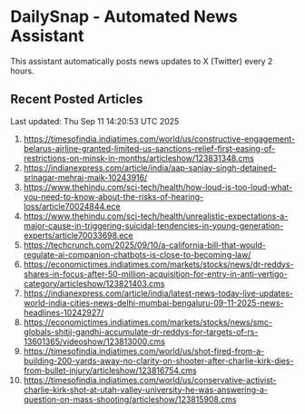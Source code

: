 # DailySnap - Automated News Assistant

This assistant automatically posts news updates to X (Twitter) every 2 hours.

## Recent Posted Articles

Last updated: Thu Sep 11 14:20:53 UTC 2025

1. https://timesofindia.indiatimes.com/world/us/constructive-engagement-belarus-airline-granted-limited-us-sanctions-relief-first-easing-of-restrictions-on-minsk-in-months/articleshow/123831348.cms
2. https://indianexpress.com/article/india/aap-sanjay-singh-detained-srinagar-mehraj-maik-10243916/
3. https://www.thehindu.com/sci-tech/health/how-loud-is-too-loud-what-you-need-to-know-about-the-risks-of-hearing-loss/article70024844.ece
4. https://www.thehindu.com/sci-tech/health/unrealistic-expectations-a-major-cause-in-triggering-suicidal-tendencies-in-young-generation-experts/article70033698.ece
5. https://techcrunch.com/2025/09/10/a-california-bill-that-would-regulate-ai-companion-chatbots-is-close-to-becoming-law/
6. https://economictimes.indiatimes.com/markets/stocks/news/dr-reddys-shares-in-focus-after-50-million-acquisition-for-entry-in-anti-vertigo-category/articleshow/123821403.cms
7. https://indianexpress.com/article/india/latest-news-today-live-updates-world-india-cities-news-delhi-mumbai-bengaluru-09-11-2025-news-headlines-10242927/
8. https://economictimes.indiatimes.com/markets/stocks/news/smc-globals-shitij-gandhi-accumulate-dr-reddys-for-targets-of-rs-13601365/videoshow/123813000.cms
9. https://timesofindia.indiatimes.com/world/us/shot-fired-from-a-building-200-yards-away-no-clarity-on-shooter-after-charlie-kirk-dies-from-bullet-injury/articleshow/123816754.cms
10. https://timesofindia.indiatimes.com/world/us/conservative-activist-charlie-kirk-shot-at-utah-valley-university-he-was-answering-a-question-on-mass-shooting/articleshow/123815908.cms

